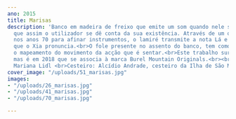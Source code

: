 ```yaml
---
ano: 2015
title: Marisas
description: 'Banco em madeira de freixo que emite um som quando nele se sentam para
  que assim o utilizador se dê conta da sua existência. Através de um objecto usado
  nos anos 70 para afinar instrumentos, o lamiré transmite a nota Lá e é essa a nota
  que o Xia pronuncia.<br>O fole presente no assento do banco, tem como definição
  o mapeamento do movimento da acção que é sentar.<br>Este trabalho surgiu em 2014
  mas é em 2018 que se associa à marca Burel Mountain Originals.<br><br><br>Fotografia:
  Mariana Lidl <br>Cesteiro: Alcídio Andrade, cesteiro da Ilha de São Miguel, Açores'
cover_image: "/uploads/51_marisas.jpg"
images:
- "/uploads/26_marisas.jpg"
- "/uploads/41_marisas.jpg"
- "/uploads/70_marisas.jpg"

---
```

